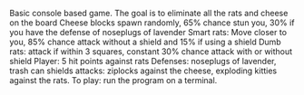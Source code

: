 Basic console based game. The goal is to eliminate all the rats and cheese on the board
Cheese blocks spawn randomly, 65% chance stun you, 30% if you have the defense of noseplugs of lavender
Smart rats: Move closer to you, 85% chance attack without a shield and 15% if using a shield
Dumb rats: attack if within 3 squares, constant 30% chance attack with or without shield
Player: 5 hit points against rats
Defenses: noseplugs of lavender, trash can shields
attacks: ziplocks against the cheese, exploding kitties against the rats.
To play: run the program on a terminal.
